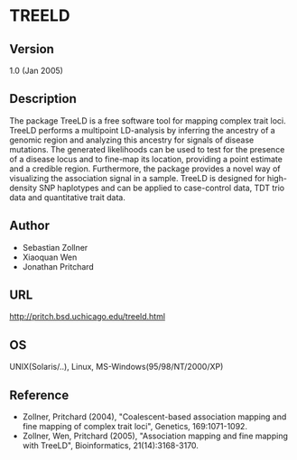 # TREELD

## Version
1.0 (Jan 2005)

## Description
The package TreeLD is a free software tool for mapping complex trait loci. TreeLD performs a multipoint LD-analysis by inferring the ancestry of a genomic region and analyzing this ancestry for signals of disease mutations. The generated likelihoods can be used to test for the presence of a disease locus and to fine-map its location, providing a point estimate and a credible region. Furthermore, the package provides a novel way of visualizing the association signal in a sample. TreeLD is designed for high-density SNP haplotypes and can be applied to case-control data, TDT trio data and quantitative trait data.

## Author
* Sebastian Zollner
* Xiaoquan Wen
* Jonathan Pritchard

## URL
http://pritch.bsd.uchicago.edu/treeld.html

## OS
UNIX(Solaris/..), Linux, MS-Windows(95/98/NT/2000/XP)

## Reference
* Zollner, Pritchard (2004), "Coalescent-based association mapping and fine mapping of complex trait loci", Genetics, 169:1071-1092.
* Zollner, Wen, Pritchard (2005), "Association mapping and fine mapping with TreeLD", Bioinformatics, 21(14):3168-3170.
